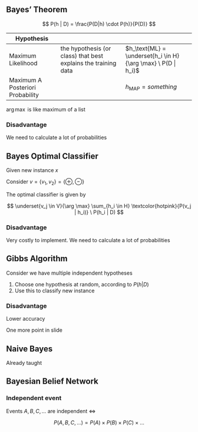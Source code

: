## Bayes’ Theorem

$$
P(h | D) = \frac{P(D|h) \cdot P(h)}{P(D)}
$$

| Hypothesis                       |                                                              |                                                             |
| -------------------------------- | ------------------------------------------------------------ | ----------------------------------------------------------- |
| Maximum Likelihood               | the hypothesis (or class) that best explains the training data | $h_\text{ML} = \underset{h_i \in H}{\arg \max} \ P(D \| h_i)$ |
| Maximum A Posteriori Probability |                                                              | $h_\text{MAP} = something$                                  |

$\arg \max$ is like maximum of a list

### Disadvantage
We need to calculate a lot of probabilities

## Bayes Optimal Classifier

Given new instance $x$

Consider $v=\{v_1, v_2 \}=\{\oplus, \ominus \}$

The optimal classifier is given by

$$
\underset{v_j \in V}{\arg \max}
\sum_{h_i \in H} \textcolor{hotpink}{P(v_j | h_i)} \ P(h_i | D)
$$

### Disadvantage

Very costly to implement. We need to calculate a lot of probabilities

## Gibbs Algorithm

Consider we have multiple independent hypotheses

1. Choose one hypothesis at random, according to $P(h|D)$
1. Use this to classify new instance

### Disadvantage

Lower accuracy

One more point in slide

## Naive Bayes
Already taught

## Bayesian Belief Network

### Independent event

Events $A, B, C, \dots$ are independent $\iff$

$$
P(A, B, C, \dots) = P(A) \times P(B) \times P(C) \times \dots
$$
